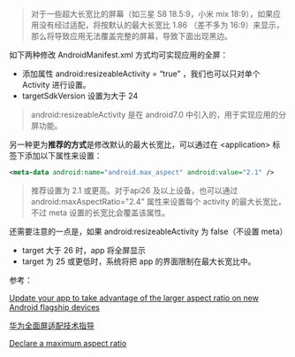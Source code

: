 > 对于一些超大长宽比的屏幕（如三星 S8 18.5:9，小米 mix 18:9），如果应用没有经过适配，将按默认的最大长宽比 1.86 （差不多为 16:9）来显示，那么将导致应用无法覆盖完整的屏幕，导致下面出现黑边。

如下两种修改 AndroidManifest.xml 方式均可实现应用的全屏：

+ 添加属性 android:resizeableActivity = “true” ，我们也可以只对单个 Activity 进行设置。
+ targetSdkVersion 设置为大于 24

> android:resizeableActivity 是在 android7.0 中引入的，用于实现应用的分屏功能。

另一种更为**推荐的方式**是修改默认的最大长宽比，可以通过在 <application\> 标签下添加以下属性来设置：

```xml
<meta-data android:name="android.max_aspect" android:value="2.1" />
```

> 推荐设置为 2.1 或更高。对于api26 及以上设备，也可以通过 android:maxAspectRatio="2.4" 属性来设置每个 activity 的最大长宽比，不过 meta 设置的长宽比会覆盖该属性。

还需要注意的一点是，如果 android:resizeableActivity  为 false（不设置 meta）

+ target 大于 26 时，app 将全屏显示
+ target 为 25 或更低时，系统将把 app 的界面限制在最大长宽比中。















参考：

[Update your app to take advantage of the larger aspect ratio on new Android flagship devices](https://android-developers.googleblog.com/2017/03/update-your-app-to-take-advantage-of.html)

[华为全面屏适配技术指导](http://developer.huawei.com/consumer/cn/wiki/index.php?title=%E5%8D%8E%E4%B8%BA%E5%85%A8%E9%9D%A2%E5%B1%8F%E9%80%82%E9%85%8D%E6%8A%80%E6%9C%AF%E6%8C%87%E5%AF%BC)

[Declare a maximum aspect ratio](https://developer.android.com/guide/practices/screens-distribution#MaxAspectRatio)